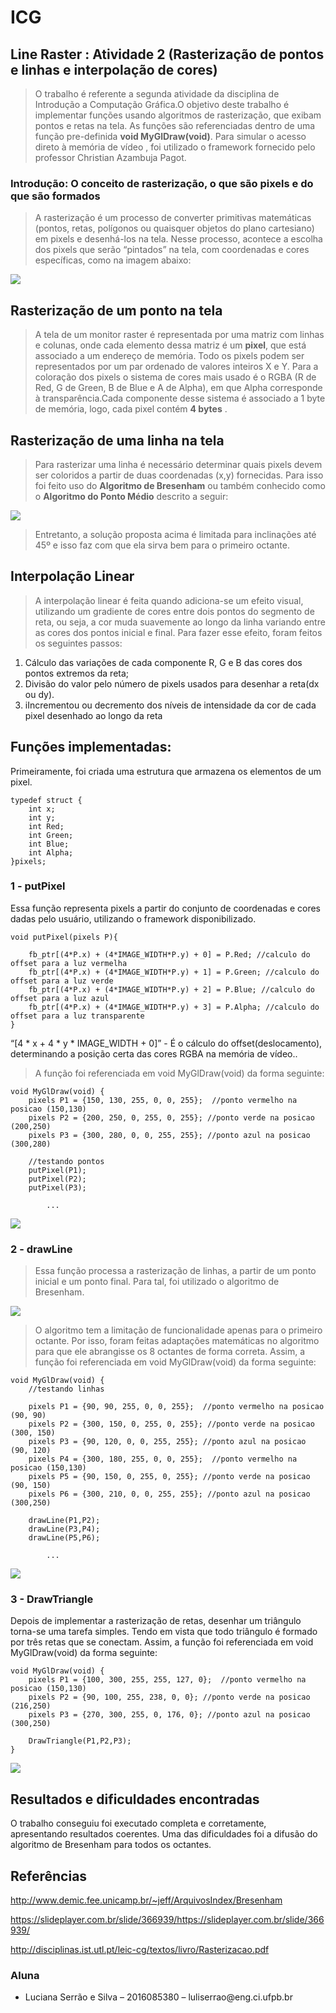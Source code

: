 # ICG

## Line Raster : Atividade 2 (Rasterização de pontos e linhas e interpolação de cores)

> O trabalho é referente a segunda atividade da disciplina de Introdução a Computação Gráfica.O objetivo deste trabalho é implementar funções usando algoritmos de rasterização, que exibam pontos e retas na tela.
> As funções são referenciadas dentro de uma função pre-definida __void MyGlDraw(void)__.
> Para simular o acesso direto à memória de vídeo , foi utilizado o framework fornecido pelo professor Christian Azambuja Pagot.

### Introdução: O conceito de rasterização, o que são pixels e do que são formados
> A rasterização é um processo de converter primitivas matemáticas (pontos, retas, polígonos ou quaisquer objetos do plano cartesiano) em pixels e desenhá-los na tela.
> Nesse processo, acontece a escolha dos pixels que serão “pintados” na tela, com coordenadas e cores específicas, como na imagem abaixo:

<img src="images/img_1.png">

## Rasterização de um ponto na tela
> A tela de um monitor raster é representada por uma matriz com linhas e colunas, onde cada elemento dessa matriz é um __pixel__, que está associado a um endereço de memória. Todo os pixels podem ser representados por um par ordenado de valores inteiros X e Y.
> Para a coloração dos pixels o sistema de cores mais usado é o RGBA (R de Red, G de Green, B de Blue e A de Alpha), em que Alpha corresponde à transparência.Cada componente desse sistema é associado a  1 byte de memória, logo, cada pixel contém __4 bytes__ . 

## Rasterização de uma linha na tela
> Para rasterizar uma linha é necessário determinar quais pixels devem ser coloridos a partir de duas coordenadas (x,y) fornecidas. Para isso foi feito uso do __Algoritmo de Bresenham__ ou também conhecido como o __Algoritmo do Ponto Médio__ descrito a seguir:
<img src="images/img_2.png">

> Entretanto, a solução proposta acima é limitada para inclinações até 45º e isso faz com que ela sirva bem para o primeiro octante. 

## Interpolação Linear
> A interpolação linear é feita quando adiciona-se um efeito visual, utilizando um gradiente de cores entre dois pontos do segmento de reta, ou seja, a cor muda suavemente ao longo da linha variando entre as cores dos pontos inicial e final.
> Para fazer esse efeito, foram feitos os seguintes passos:
<ol>
    <li>Cálculo das variações de cada componente R, G e B das cores dos pontos extremos da reta;</li>
    <li>Divisão do valor pelo número de pixels usados para desenhar a reta(dx ou dy).</li>
    <li>iIncrementou ou decremento dos níveis de intensidade da cor de cada pixel desenhado ao longo da reta</li>
</ol> 

## Funções implementadas:
Primeiramente, foi criada uma estrutura que armazena os elementos de um pixel.
```
typedef struct {
    int x;
    int y;
    int Red;
    int Green;
    int Blue;
    int Alpha;
}pixels;
```
### 1 - putPixel
Essa função representa pixels a partir do conjunto de coordenadas e cores dadas pelo usuário, utilizando o framework disponibilizado.
```
void putPixel(pixels P){
    
    fb_ptr[(4*P.x) + (4*IMAGE_WIDTH*P.y) + 0] = P.Red; //calculo do offset para a luz vermelha
    fb_ptr[(4*P.x) + (4*IMAGE_WIDTH*P.y) + 1] = P.Green; //calculo do offset para a luz verde
    fb_ptr[(4*P.x) + (4*IMAGE_WIDTH*P.y) + 2] = P.Blue; //calculo do offset para a luz azul
    fb_ptr[(4*P.x) + (4*IMAGE_WIDTH*P.y) + 3] = P.Alpha; //calculo do offset para a luz transparente
}
```

“[4 * x + 4 * y * IMAGE_WIDTH + 0]” - É o cálculo do offset(deslocamento), determinando a posição certa das cores RGBA na memória de vídeo..

> A função foi referenciada em void MyGlDraw(void) da forma seguinte:

```
void MyGlDraw(void) {
    pixels P1 = {150, 130, 255, 0, 0, 255};  //ponto vermelho na posicao (150,130)
    pixels P2 = {200, 250, 0, 255, 0, 255}; //ponto verde na posicao (200,250)
    pixels P3 = {300, 280, 0, 0, 255, 255}; //ponto azul na posicao (300,280)

    //testando pontos
    putPixel(P1);    
    putPixel(P2);    
    putPixel(P3);

        ...

```
<img src="images/put_pixel.png">

### 2 - drawLine
> Essa função processa a rasterização de linhas, a partir de um ponto inicial e um ponto final. Para tal, foi utilizado o algoritmo de Bresenham. 

<img src="images/img_3.png">

> O algoritmo tem a limitação de funcionalidade apenas para o primeiro octante. Por isso, foram feitas adaptações matemáticas no algoritmo para que ele abrangisse os 8 octantes de forma correta. Assim, a função foi referenciada em void MyGlDraw(void) da forma seguinte:

```
void MyGlDraw(void) {
    //testando linhas

    pixels P1 = {90, 90, 255, 0, 0, 255};  //ponto vermelho na posicao (90, 90)
    pixels P2 = {300, 150, 0, 255, 0, 255}; //ponto verde na posicao (300, 150)
    pixels P3 = {90, 120, 0, 0, 255, 255}; //ponto azul na posicao (90, 120)
    pixels P4 = {300, 180, 255, 0, 0, 255};  //ponto vermelho na posicao (150,130)
    pixels P5 = {90, 150, 0, 255, 0, 255}; //ponto verde na posicao (90, 150)
    pixels P6 = {300, 210, 0, 0, 255, 255}; //ponto azul na posicao (300,250)
    
    drawLine(P1,P2);
    drawLine(P3,P4);
    drawLine(P5,P6);

        ...

```
<img src="images/draw_line.png">

### 3 - DrawTriangle
Depois de implementar a rasterização de retas, desenhar um triângulo torna-se uma tarefa simples. Tendo em vista que todo triângulo é formado por três retas que se conectam. Assim, a função foi referenciada em void MyGlDraw(void) da forma seguinte:
```
void MyGlDraw(void) {
    pixels P1 = {100, 300, 255, 255, 127, 0};  //ponto vermelho na posicao (150,130)
    pixels P2 = {90, 100, 255, 238, 0, 0}; //ponto verde na posicao (216,250)
    pixels P3 = {270, 300, 255, 0, 176, 0}; //ponto azul na posicao (300,250)

    DrawTriangle(P1,P2,P3);
}
```

<img src="images/draw_triangle.png">

## Resultados e dificuldades encontradas
O trabalho conseguiu foi executado completa e corretamente, apresentando resultados coerentes. 
Uma das dificuldades foi a difusão do algoritmo de Bresenham para todos os octantes.

## Referências

http://www.demic.fee.unicamp.br/~jeff/ArquivosIndex/Bresenham

https://slideplayer.com.br/slide/366939/https://slideplayer.com.br/slide/366939/

http://disciplinas.ist.utl.pt/leic-cg/textos/livro/Rasterizacao.pdf

### Aluna
<ul>
    <li>Luciana Serrão e Silva – 2016085380 – luliserrao@eng.ci.ufpb.br</li>
</ul>

